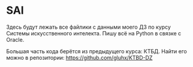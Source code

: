 # SAI
Здесь будут лежать все файлики с данными моего ДЗ по курсу Системы искусственного интелекта. Пишу всё на Python в связке с Oracle.

Большая часть кода берётся из предыдущего курса: КТБД. Найти его можно в репозитории: https://github.com/gluhx/KTBD-DZ
